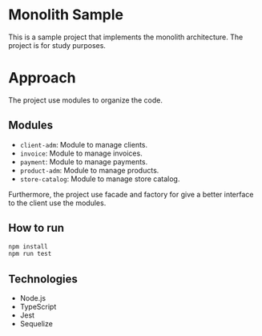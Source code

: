# Monolith Sample
This is a sample project that implements the monolith architecture. The project is for study purposes.

# Approach

The project use modules to organize the code.

## Modules

- `client-adm`: Module to manage clients.
- `invoice`: Module to manage invoices.
- `payment`: Module to manage payments.
- `product-adm`: Module to manage products.
- `store-catalog`: Module to manage store catalog.

Furthermore, the project use facade and factory for give a better interface to the client use the modules.

## How to run

```bash
npm install
npm run test
```

## Technologies

- Node.js
- TypeScript
- Jest
- Sequelize
